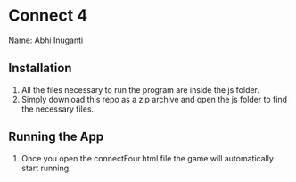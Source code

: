 # Connect 4

Name: Abhi Inuganti


## Installation

1. All the files necessary to run the program are inside the js folder.
2. Simply download this repo as a zip archive and open the js folder to find the necessary files.

## Running the App

1. Once you open the connectFour.html file the game will automatically start running. 
